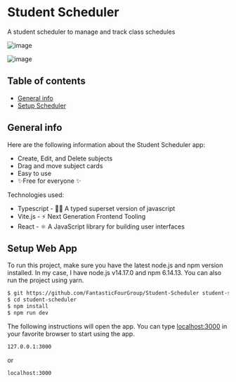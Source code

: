 # Student Scheduler

A student scheduler to manage and track class schedules

![image](https://user-images.githubusercontent.com/49836841/154983680-b352b28a-cf8f-42aa-b7b7-d617a834a223.png)

![image](https://user-images.githubusercontent.com/49836841/154983778-c5626455-15ac-460d-bdd4-dd2a552ce756.png)


## Table of contents

- [General info](#general-info)
- [Setup Scheduler](#setup-web-app)

## General info

Here are the following information about the Student Scheduler app:

- Create, Edit, and Delete subjects
- Drag and move subject cards
- Easy to use
- ✨Free for everyone ✨

Technologies used:

- Typescript - 👨‍💻 A typed superset version of javascript
- Vite.js - ⚡ Next Generation Frontend Tooling
- React - ⚛️ A JavaScript library for building user interfaces

## Setup Web App

To run this project, make sure you have the latest node.js and npm version installed. In my case, I have node.js v14.17.0 and npm 6.14.13.
You can also run the project using yarn.

```sh
$ git https://github.com/FantasticFourGroup/Student-Scheduler student-scheduler
$ cd student-scheduler
$ npm install
$ npm run dev
```

The following instructions will open the app. You can type [localhost:3000](localhost.3000) in your favorite browser to start using the app.

```sh
127.0.0.1:3000
```

or

```sh
localhost:3000
```
